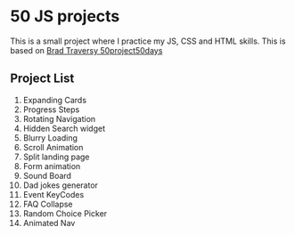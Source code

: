 # 50 JS projects

This is a small project where I practice my JS, CSS and HTML skills. This is based on [Brad Traversy 50project50days](https://github.com/bradtraversy/50projects50days)

## Project List

1. Expanding Cards
2. Progress Steps
3. Rotating Navigation
4. Hidden Search widget
5. Blurry Loading
6. Scroll Animation
7. Split landing page
8. Form animation
9. Sound Board
10. Dad jokes generator
11. Event KeyCodes
12. FAQ Collapse
13. Random Choice Picker
14. Animated Nav
